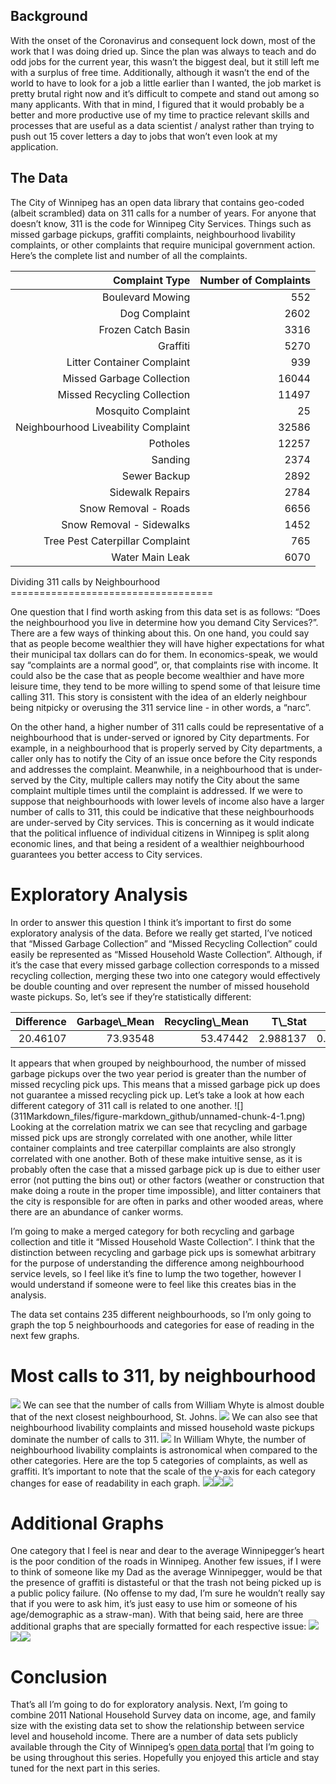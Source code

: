 Background
----------

With the onset of the Coronavirus and consequent lock down, most of the
work that I was doing dried up. Since the plan was always to teach and
do odd jobs for the current year, this wasn’t the biggest deal, but it
still left me with a surplus of free time. Additionally, although it
wasn’t the end of the world to have to look for a job a little earlier
than I wanted, the job market is pretty brutal right now and it’s
difficult to compete and stand out among so many applicants. With that
in mind, I figured that it would probably be a better and more
productive use of my time to practice relevant skills and processes that
are useful as a data scientist / analyst rather than trying to push out
15 cover letters a day to jobs that won’t even look at my application.

The Data
--------

The City of Winnipeg has an open data library that contains geo-coded
(albeit scrambled) data on 311 calls for a number of years. For anyone
that doesn’t know, 311 is the code for Winnipeg City Services. Things
such as missed garbage pickups, graffiti complaints, neighbourhood
livability complaints, or other complaints that require municipal
government action. Here’s the complete list and number of all the
complaints.

<table class="table table-condensed">
<thead>
<tr>
<th style="text-align:right;">
Complaint Type
</th>
<th style="text-align:right;">
Number of Complaints
</th>
</tr>
</thead>
<tbody>
<tr>
<td style="text-align:right;">
Boulevard Mowing
</td>
<td style="text-align:right;">
552
</td>
</tr>
<tr>
<td style="text-align:right;">
Dog Complaint
</td>
<td style="text-align:right;">
2602
</td>
</tr>
<tr>
<td style="text-align:right;">
Frozen Catch Basin
</td>
<td style="text-align:right;">
3316
</td>
</tr>
<tr>
<td style="text-align:right;">
Graffiti
</td>
<td style="text-align:right;">
5270
</td>
</tr>
<tr>
<td style="text-align:right;">
Litter Container Complaint
</td>
<td style="text-align:right;">
939
</td>
</tr>
<tr>
<td style="text-align:right;">
Missed Garbage Collection
</td>
<td style="text-align:right;">
16044
</td>
</tr>
<tr>
<td style="text-align:right;">
Missed Recycling Collection
</td>
<td style="text-align:right;">
11497
</td>
</tr>
<tr>
<td style="text-align:right;">
Mosquito Complaint
</td>
<td style="text-align:right;">
25
</td>
</tr>
<tr>
<td style="text-align:right;">
Neighbourhood Liveability Complaint
</td>
<td style="text-align:right;">
32586
</td>
</tr>
<tr>
<td style="text-align:right;">
Potholes
</td>
<td style="text-align:right;">
12257
</td>
</tr>
<tr>
<td style="text-align:right;">
Sanding
</td>
<td style="text-align:right;">
2374
</td>
</tr>
<tr>
<td style="text-align:right;">
Sewer Backup
</td>
<td style="text-align:right;">
2892
</td>
</tr>
<tr>
<td style="text-align:right;">
Sidewalk Repairs
</td>
<td style="text-align:right;">
2784
</td>
</tr>
<tr>
<td style="text-align:right;">
Snow Removal - Roads
</td>
<td style="text-align:right;">
6656
</td>
</tr>
<tr>
<td style="text-align:right;">
Snow Removal - Sidewalks
</td>
<td style="text-align:right;">
1452
</td>
</tr>
<tr>
<td style="text-align:right;">
Tree Pest Caterpillar Complaint
</td>
<td style="text-align:right;">
765
</td>
</tr>
<tr>
<td style="text-align:right;">
Water Main Leak
</td>
<td style="text-align:right;">
6070
</td>
</tr>
</tbody>
</table>
Dividing 311 calls by Neighbourhood
===================================

One question that I find worth asking from this data set is as follows:
“Does the neighbourhood you live in determine how you demand City
Services?”. There are a few ways of thinking about this. On one hand,
you could say that as people become wealthier they will have higher
expectations for what their municipal tax dollars can do for them. In
economics-speak, we would say “complaints are a normal good”, or, that
complaints rise with income. It could also be the case that as people
become wealthier and have more leisure time, they tend to be more
willing to spend some of that leisure time calling 311. This story is
consistent with the idea of an elderly neighbour being nitpicky or
overusing the 311 service line - in other words, a “narc”.

On the other hand, a higher number of 311 calls could be representative
of a neighbourhood that is under-served or ignored by City departments.
For example, in a neighbourhood that is properly served by City
departments, a caller only has to notify the City of an issue once
before the City responds and addresses the complaint. Meanwhile, in a
neighbourhood that is under-served by the City, multiple callers may
notify the City about the same complaint multiple times until the
complaint is addressed. If we were to suppose that neighbourhoods with
lower levels of income also have a larger number of calls to 311, this
could be indicative that these neighbourhoods are under-served by City
services. This is concerning as it would indicate that the political
influence of individual citizens in Winnipeg is split along economic
lines, and that being a resident of a wealthier neighbourhood guarantees
you better access to City services.

Exploratory Analysis
====================

In order to answer this question I think it’s important to first do some
exploratory analysis of the data. Before we really get started, I’ve
noticed that “Missed Garbage Collection” and “Missed Recycling
Collection” could easily be represented as “Missed Household Waste
Collection”. Although, if it’s the case that every missed garbage
collection corresponds to a missed recycling collection, merging these
two into one category would effectively be double counting and over
represent the number of missed household waste pickups. So, let’s see if
they’re statistically different:

<table class="table table-condensed">
<thead>
<tr>
<th style="text-align:right;">
Difference
</th>
<th style="text-align:right;">
Garbage\_Mean
</th>
<th style="text-align:right;">
Recycling\_Mean
</th>
<th style="text-align:right;">
T\_Stat
</th>
<th style="text-align:right;">
p.value
</th>
</tr>
</thead>
<tbody>
<tr>
<td style="text-align:right;">
20.46107
</td>
<td style="text-align:right;">
73.93548
</td>
<td style="text-align:right;">
53.47442
</td>
<td style="text-align:right;">
2.988137
</td>
<td style="text-align:right;">
0.002976751
</td>
</tr>
</tbody>
</table>
It appears that when grouped by neighbourhood, the number of missed
garbage pickups over the two year period is greater than the number of
missed recycling pick ups. This means that a missed garbage pick up does
not guarantee a missed recycling pick up. Let’s take a look at how each
different category of 311 call is related to one another.
![](311Markdown_files/figure-markdown_github/unnamed-chunk-4-1.png)
Looking at the correlation matrix we can see that recycling and garbage
missed pick ups are strongly correlated with one another, while litter
container complaints and tree caterpillar complaints are also strongly
correlated with one another. Both of these make intuitive sense, as it
is probably often the case that a missed garbage pick up is due to
either user error (not putting the bins out) or other factors (weather
or construction that make doing a route in the proper time impossible),
and litter containers that the city is responsible for are often in
parks and other wooded areas, where there are an abundance of canker
worms.

I’m going to make a merged category for both recycling and garbage
collection and title it “Missed Household Waste Collection”. I think
that the distinction between recycling and garbage pick ups is somewhat
arbitrary for the purpose of understanding the difference among
neighbourhood service levels, so I feel like it’s fine to lump the two
together, however I would understand if someone were to feel like this
creates bias in the analysis.

The data set contains 235 different neighbourhoods, so I’m only going to
graph the top 5 neighbourhoods and categories for ease of reading in the
next few graphs.

Most calls to 311, by neighbourhood
===================================

![](311Markdown_files/figure-markdown_github/unnamed-chunk-5-1.png) We
can see that the number of calls from William Whyte is almost double
that of the next closest neighbourhood, St. Johns.
![](311Markdown_files/figure-markdown_github/unnamed-chunk-6-1.png) We
can also see that neighbourhood livability complaints and missed
household waste pickups dominate the number of calls to 311.
![](311Markdown_files/figure-markdown_github/unnamed-chunk-7-1.png) In
William Whyte, the number of neighbourhood livability complaints is
astronomical when compared to the other categories. Here are the top 5
categories of complaints, as well as graffiti. It’s important to note
that the scale of the y-axis for each category changes for ease of
readability in each graph.
![](311Markdown_files/figure-markdown_github/unnamed-chunk-8-1.png)![](311Markdown_files/figure-markdown_github/unnamed-chunk-8-2.png)![](311Markdown_files/figure-markdown_github/unnamed-chunk-8-3.png)

Additional Graphs
=================

One category that I feel is near and dear to the average Winnipegger’s
heart is the poor condition of the roads in Winnipeg. Another few
issues, if I were to think of someone like my Dad as the average
Winnipegger, would be that the presence of graffiti is distasteful or
that the trash not being picked up is a public policy failure. (No
offense to my dad, I’m sure he wouldn’t really say that if you were to
ask him, it’s just easy to use him or someone of his age/demographic as
a straw-man). With that being said, here are three additional graphs
that are specially formatted for each respective issue:
![](311Markdown_files/figure-markdown_github/unnamed-chunk-9-1.png)![](311Markdown_files/figure-markdown_github/unnamed-chunk-9-2.png)![](311Markdown_files/figure-markdown_github/unnamed-chunk-9-3.png)

Conclusion
==========

That’s all I’m going to do for exploratory analysis. Next, I’m going to
combine 2011 National Household Survey data on income, age, and family
size with the existing data set to show the relationship between service
level and household income. There are a number of data sets publicly
available through the City of Winnipeg’s [open data
portal](https://data.winnipeg.ca/) that I’m going to be using throughout
this series. Hopefully you enjoyed this article and stay tuned for the
next part in this series.
